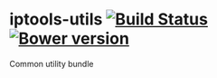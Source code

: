 # iptools-utils [![Build Status](http://img.shields.io/travis/interactive-pioneers/iptools-utils.svg)](https://travis-ci.org/interactive-pioneers/iptools-utils) [![Bower version](https://badge.fury.io/bo/iptools-utils.svg)](http://badge.fury.io/bo/iptools-utils)

Common utility bundle
